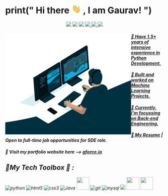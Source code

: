 # print(" Hi there <img src="https://raw.githubusercontent.com/ABSphreak/ABSphreak/master/gifs/Hi.gif" width="30px"> , I am Gaurav! ")
<div align="center">
  <p>
    <a href="https://www.linkedin.com/in/gaurav-pore-70a6501b0/"><img height="30" src="https://img.shields.io/badge/linkedin-blue.svg?&style=for-the-badge&logo=linkedin&logoColor=white" /></a>
    <a href="https://twitter.com/gaurav_pore"><img height="30" src="https://img.shields.io/badge/twitter-%231DA1F2.svg?&style=for-the-badge&logo=twitter&logoColor=white" /></a>
    <a href="mailto:poregaurav13@gmail.com"><img height="30" src="https://img.shields.io/badge/Gmail-D14836?style=for-the-badge&logo=gmail&logoColor=white"></a>
    <a href="https://www.instagram.com/gaurav._.app/"><img height="30" src="https://img.shields.io/badge/Instagram-E4405F?style=for-the-badge&logo=instagram&logoColor=white"</a>    
    <a href="https://www.facebook.com/gaurav.pore/"><img height="30" src="https://img.shields.io/badge/Facebook-1877F2?style=for-the-badge&logo=facebook&logoColor=white"</a>
    <a href="https://www.hackerrank.com/poregaurav13"><img height="30" src="https://img.shields.io/badge/-Hackerrank-2EC866?style=for-the-badge&logo=HackerRank&logoColor=white"</a>  
   </p>
 </div>

   <img width=400px height=320px align="left" src="https://github.com/gauravpore/gauravpore/blob/main/code.gif"/>	
      
#### <em> 🔸 Have 1.5+ years of intensive experience in Python Development.
#### <em> 🔸 Built and worked on Machine Learning Projects.
#### <em> 🔸 Currently, I'm focussing on Back-end Engineering.
#### <em> 🔸 [My Resume](https://drive.google.com/file/d/1ORPN6VjdlAQdmiZVqFgiQiX4rjXXR_89/view?usp=share_link) | Open to full-time job opportunities for SDE role.
#### <em> 🔸 Visit my portfolio website here --> [gforce.io](https://gforce.pythonanywhere.com/)
## 📌My Tech Toolbox 🧰 :  
<p align="left">
<img src="https://cdn3.iconfinder.com/data/icons/logos-and-brands-adobe/512/267_Python-512.png" alt="python" width="40" height="40"/> 
<img src="https://upload.wikimedia.org/wikipedia/commons/thumb/6/61/HTML5_logo_and_wordmark.svg/512px-HTML5_logo_and_wordmark.svg.png" alt="html5" height="40"/> 
<img src="https://upload.wikimedia.org/wikipedia/commons/thumb/d/d5/CSS3_logo_and_wordmark.svg/1200px-CSS3_logo_and_wordmark.svg.png" alt="css3" height="40"/> 
<img src="https://cdn4.iconfinder.com/data/icons/logos-and-brands/512/181_Java_logo_logos-512.png" alt="Java" width="40" height="40"/> 
<img src="https://img.icons8.com/fluent/48/26e07f/github.png" width="40" height="40"/>
<img src="https://www.vectorlogo.zone/logos/git-scm/git-scm-icon.svg" alt="git" width="40" height="40"/> 
<img src="https://i.pinimg.com/originals/50/f1/58/50f1582a95bdac10f1c3fa295c8b947b.png" alt="mysql" width="40" height="40"/>
<img src="https://img.icons8.com/windows/32/26e07f/django.png"/>
<img src="https://img.icons8.com/color/48/26e07f/pycharm.png"/ width="40" height="40"/>
<img src="https://img.icons8.com/color/48/26e07f/intellij-idea.png"/ width="40" height="40"/>
</p>

      

